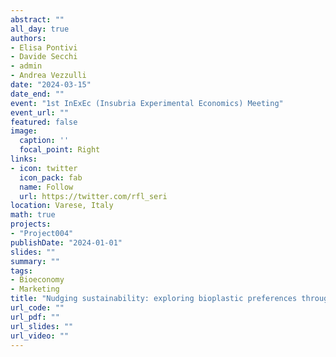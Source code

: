 ```yaml
---
abstract: ""
all_day: true
authors:
- Elisa Pontivi
- Davide Secchi
- admin
- Andrea Vezzulli
date: "2024-03-15"
date_end: ""
event: "1st InExEc (Insubria Experimental Economics) Meeting"
event_url: ""
featured: false
image:
  caption: ''
  focal_point: Right
links:
- icon: twitter
  icon_pack: fab
  name: Follow
  url: https://twitter.com/rfl_seri
location: Varese, Italy
math: true
projects:
- "Project004"
publishDate: "2024-01-01"
slides: ""
summary: ""
tags:
- Bioeconomy
- Marketing
title: "Nudging sustainability: exploring bioplastic preferences through hypothetical consumer choices"
url_code: ""
url_pdf: ""
url_slides: ""
url_video: ""
---
```

